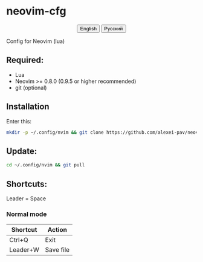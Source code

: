 # neovim-cfg

<div align="center">
  <button onclick="showEnglish()">English</button>
  <button onclick="showRussian()">Русский</button>
</div>

<div id="english">

Config for Neovim (lua)

## Required:
  - Lua
  - Neovim >= 0.8.0 (0.9.5 or higher recommended)
  - git (optional)

## Installation
Enter this:
```sh
mkdir -p ~/.config/nvim && git clone https://github.com/alexei-pav/neovim-cfg.git ~/.config/nvim
```
## Update:
```sh
cd ~/.config/nvim && git pull
```

## Shortcuts:
Leader = Space

### Normal mode
| Shortcut | Action |
| -------- | ------- |
| Ctrl+Q  | Exit    |
| Leader+W | Save file |
</div>

<div id="russian" style="display:none;">
  <s1>NaN</s1>
</dev>
<script>
function showEnglish() {
  document.getElementById('english').style.display = 'block';
  document.getElementById('russian').style.display = 'none';
}

function showRussian() {
  document.getElementById('english').style.display = 'none';
  document.getElementById('russian').style.display = 'block';
}
</script>

